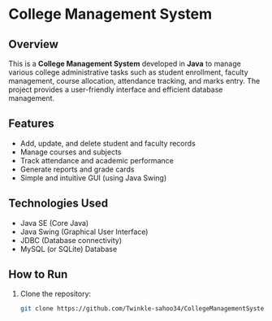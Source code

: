 # College Management System

## Overview

This is a **College Management System** developed in **Java** to manage various college administrative tasks such as student enrollment, faculty management, course allocation, attendance tracking, and marks entry. The project provides a user-friendly interface and efficient database management.

## Features

- Add, update, and delete student and faculty records
- Manage courses and subjects
- Track attendance and academic performance
- Generate reports and grade cards
- Simple and intuitive GUI (using Java Swing)

## Technologies Used

- Java SE (Core Java)
- Java Swing (Graphical User Interface)
- JDBC (Database connectivity)
- MySQL (or SQLite) Database

## How to Run

1. Clone the repository:  
   ```bash
   git clone https://github.com/Twinkle-sahoo34/CollegeManagementSystem_JavaProject.git
